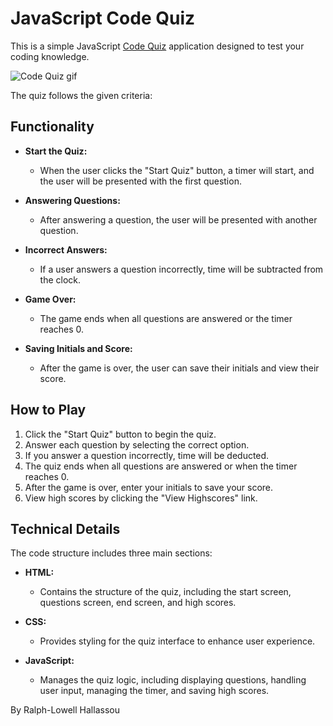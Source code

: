 # JavaScript Code Quiz

This is a simple JavaScript <a href="https://lohallassou.github.io/Code-Quiz/">Code Quiz</a> application designed to test your coding knowledge. 

<p><img src = './assets/img/08-web-apis-challenge-demo-gif' alt = 'Code Quiz gif'></p>

The quiz follows the given criteria:

## Functionality

- **Start the Quiz:**
  - When the user clicks the "Start Quiz" button, a timer will start, and the user will be presented with the first question.

- **Answering Questions:**
  - After answering a question, the user will be presented with another question.

- **Incorrect Answers:**
  - If a user answers a question incorrectly, time will be subtracted from the clock.

- **Game Over:**
  - The game ends when all questions are answered or the timer reaches 0.

- **Saving Initials and Score:**
  - After the game is over, the user can save their initials and view their score.

## How to Play

1. Click the "Start Quiz" button to begin the quiz.
2. Answer each question by selecting the correct option.
3. If you answer a question incorrectly, time will be deducted.
4. The quiz ends when all questions are answered or when the timer reaches 0.
5. After the game is over, enter your initials to save your score.
6. View high scores by clicking the "View Highscores" link.

## Technical Details

The code structure includes three main sections:

- **HTML:**
  - Contains the structure of the quiz, including the start screen, questions screen, end screen, and high scores.

- **CSS:**
  - Provides styling for the quiz interface to enhance user experience.

- **JavaScript:**
  - Manages the quiz logic, including displaying questions, handling user input, managing the timer, and saving high scores.


By Ralph-Lowell Hallassou